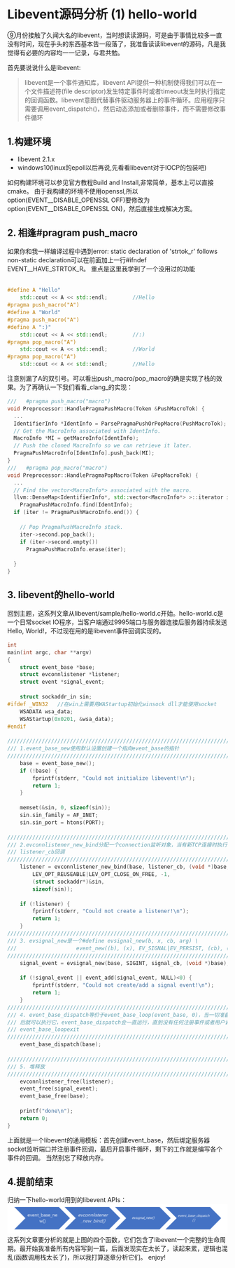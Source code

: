 # Libevent源码分析 (1) hello-world

⑨月份接触了久闻大名的libevent，当时想读读源码，可是由于事情比较多一直没有时间，现在手头的东西基本告一段落了，我准备读读libevent的源码，凡是我觉得有必要的内容均一一记录，与君共勉。

首先要说说什么是libevent:

> libevent是一个事件通知库，libevent API提供一种机制使得我们可以在一个文件描述符(file descriptor)发生特定事件时或者timeout发生时执行指定的回调函数。libevent意图代替事件驱动服务器上的事件循环。应用程序只需要调用event_dispatch()，然后动态添加或者删除事件，而不需要修改事件循环

## 1.构建环境
+ libevent 2.1.x
+ windows10(linux的epoll以后再说,先看看libevent对于IOCP的包装吧)

如何构建环境可以参见官方教程Build and Install,非常简单，基本上可以直接cmake。 由于我构建的环境不使用openssl,所以option(EVENT__DISABLE_OPENSSL OFF)要修改为 option(EVENT__DISABLE_OPENSSL ON)，然后直接生成解决方案。

## 2. 相逢#pragram push_macro
如果你和我一样编译过程中遇到error: static declaration of 'strtok_r' follows non-static declaration可以在前面加上一行#ifndef EVENT__HAVE_STRTOK_R。 重点是这里我学到了一个没用过的功能
```cpp

#define A "Hello"
    std::cout << A << std::endl;        //Hello
#pragma push_macro("A")
#define A "World"
#pragma push_macro("A")
#define A ":)"
    std::cout << A << std::endl;        //:)
#pragma pop_macro("A")
    std::cout << A << std::endl;        //World
#pragma pop_macro("A")
    std::cout << A << std::endl;        //Hello
```
注意别漏了A的双引号。可以看出push_macro/pop_macro的确是实现了栈的效果。为了再确认一下我们看看_clang_的实现：
```cpp
///   #pragma push_macro("macro")
void Preprocessor::HandlePragmaPushMacro(Token &PushMacroTok) {
  ...
  IdentifierInfo *IdentInfo = ParsePragmaPushOrPopMacro(PushMacroTok);
  // Get the MacroInfo associated with IdentInfo.
  MacroInfo *MI = getMacroInfo(IdentInfo);
  // Push the cloned MacroInfo so we can retrieve it later.
  PragmaPushMacroInfo[IdentInfo].push_back(MI);
}
///   #pragma pop_macro("macro")
void Preprocessor::HandlePragmaPopMacro(Token &PopMacroTok) {
  ...
  // Find the vector<MacroInfo*> associated with the macro.
  llvm::DenseMap<IdentifierInfo*, std::vector<MacroInfo*> >::iterator iter =
    PragmaPushMacroInfo.find(IdentInfo);
  if (iter != PragmaPushMacroInfo.end()) {

    // Pop PragmaPushMacroInfo stack.
    iter->second.pop_back();
    if (iter->second.empty())
	  PragmaPushMacroInfo.erase(iter);
 
  }
}
```
## 3. libevent的hello-world

回到主题，这系列文章从libevent/sample/hello-world.c开始。hello-world.c是一个日常socket IO程序，当客户端通过9995端口与服务器连接后服务器持续发送Hello, World!，不过现在用的是libevent事件回调实现的。
```cpp
int
main(int argc, char **argv)
{
	struct event_base *base;
	struct evconnlistener *listener;
	struct event *signal_event;

    struct sockaddr_in sin;
#ifdef _WIN32	//在win上需要用WAStartup初始化winsock dll才能使用socket
	WSADATA wsa_data;
	WSAStartup(0x0201, &wsa_data);
#endif

///////////////////////////////////////////////////////////////////////////
/// 1.event_base_new使用默认设置创建一个指向event_base的指针
///////////////////////////////////////////////////////////////////////////
	base = event_base_new();
	if (!base) {
		fprintf(stderr, "Could not initialize libevent!\n");
		return 1;
	}

	memset(&sin, 0, sizeof(sin));
	sin.sin_family = AF_INET;
	sin.sin_port = htons(PORT);

///////////////////////////////////////////////////////////////////////////
/// 2.evconnlistener_new_bind分配一个connection监听对象，当有新TCP连接时执行
/// listener_cb回调
///////////////////////////////////////////////////////////////////////////
	listener = evconnlistener_new_bind(base, listener_cb, (void *)base,
	    LEV_OPT_REUSEABLE|LEV_OPT_CLOSE_ON_FREE, -1,
	    (struct sockaddr*)&sin,
	    sizeof(sin));

	if (!listener) {
		fprintf(stderr, "Could not create a listener!\n");
		return 1;
	}
///////////////////////////////////////////////////////////////////////////
/// 3. evsignal_new是一个#define evsignal_new(b, x, cb, arg) \
///                   event_new((b), (x), EV_SIGNAL|EV_PERSIST, (cb), (arg))
///////////////////////////////////////////////////////////////////////////
	signal_event = evsignal_new(base, SIGINT, signal_cb, (void *)base);

	if (!signal_event || event_add(signal_event, NULL)<0) {
		fprintf(stderr, "Could not create/add a signal event!\n");
		return 1;
	}
///////////////////////////////////////////////////////////////////////////
/// 4. event_base_dispatch等价于event_base_loop(event_base, 0)，当一切准备就绪
/// 后就可以执行它，event_base_dispatch会一直运行，直到没有任何注册事件或者用户调用
/// event_base_loopexit
///////////////////////////////////////////////////////////////////////////
	event_base_dispatch(base);

///////////////////////////////////////////////////////////////////////////
/// 5. 堆释放
///////////////////////////////////////////////////////////////////////////
	evconnlistener_free(listener);
	event_free(signal_event);
	event_base_free(base);

	printf("done\n");
	return 0;
}
```
上面就是一个libevent的通用模板：首先创建event_base，然后绑定服务器socket监听端口并注册事件回调，最后开启事件循环，剩下的工作就是编写各个事件的回调。 当然别忘了释放内存。

## 4.提前结束
归纳一下hello-world用到的libevent APIs：
![](overview.png)
这系列文章要分析的就是上图的四个函数，它们包含了libevent一个完整的生命周期。最开始我准备所有内容写到一篇，后面发现实在太长了，读起来累，逻辑也混乱(函数调用栈太长了)，所以我打算逐章分析它们。 enjoy!